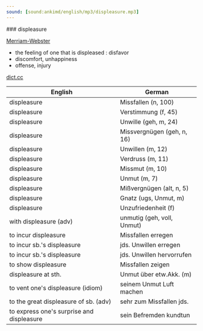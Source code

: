 ```yaml
---
sound: [sound:ankimd/english/mp3/displeasure.mp3]
---
```


\### displeasure

[Merriam-Webster](https://www.merriam-webster.com/dictionary/displeasure)

- the feeling of one that is displeased : disfavor
- discomfort, unhappiness
- offense, injury

[dict.cc](https://www.dict.cc/displeasure)

| English        | German       |
| -------------- | ------------ |
| displeasure | Missfallen (n, 100) |
| displeasure | Verstimmung (f, 45) |
| displeasure | Unwille (geh, m, 24) |
| displeasure | Missvergnügen (geh, n, 16) |
| displeasure | Unwillen (m, 12) |
| displeasure | Verdruss (m, 11) |
| displeasure | Missmut (m, 10) |
| displeasure | Unmut (m, 7) |
| displeasure | Mißvergnügen (alt, n, 5) |
| displeasure | Gnatz (ugs, Unmut, m) |
| displeasure | Unzufriedenheit (f) |
| with displeasure (adv) | unmutig (geh, voll, Unmut) |
| to incur displeasure | Missfallen erregen |
| to incur sb.'s displeasure | jds. Unwillen erregen |
| to incur sb.'s displeasure | jds. Unwillen hervorrufen |
| to show displeasure | Missfallen zeigen |
| displeasure at sth. | Unmut über etw.Akk. (m) |
| to vent one's displeasure (idiom) | seinem Unmut Luft machen |
| to the great displeasure of sb. (adv) | sehr zum Missfallen jds. |
| to express one's surprise and displeasure | sein Befremden kundtun |
